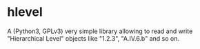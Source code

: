 hlevel
======

A (Python3, GPLv3) very simple library allowing to read and write "Hierarchical Level" objects like "1.2.3", "A.IV.6.b" and so on.

 

 
